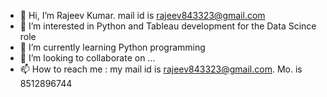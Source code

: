 - 👋 Hi, I’m Rajeev Kumar. mail id is rajeev843323@gmail.com
- 👀 I’m interested in Python and Tableau development for the Data Scince role
- 🌱 I’m currently learning Python programming
- 💞️ I’m looking to collaborate on ...
- 📫 How to reach me : my mail id is rajeev843323@gmail.com. Mo. is 8512896744

<!---
Rajeev843323/Rajeev843323 is a ✨ special ✨ repository because its `README.md` (this file) appears on your GitHub profile.
You can click the Preview link to take a look at your changes.
--->
